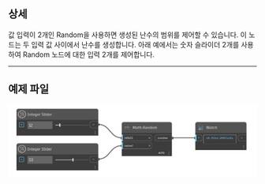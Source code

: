 ## 상세
값 입력이 2개인 Random을 사용하면 생성된 난수의 범위를 제어할 수 있습니다. 이 노드는 두 입력 값 사이에서 난수를 생성합니다. 아래 예에서는 숫자 슬라이더 2개를 사용하여 Random 노드에 대한 입력 2개를 제어합니다.
___
## 예제 파일

![Random (value1, value2)](./DSCore.Math.Random(value1,%20value2)_img.jpg)

